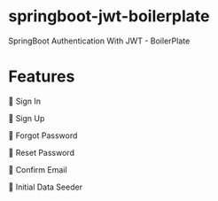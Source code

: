 # springboot-jwt-boilerplate
SpringBoot Authentication With JWT - BoilerPlate

# Features

🚀 Sign In

🚀 Sign Up

🚀 Forgot Password

🚀 Reset Password

🚀 Confirm Email

🚀 Initial Data Seeder
